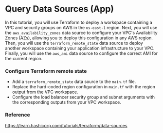 # Query Data Sources (App)
In this tutorial, you will use Terraform to deploy a workspace containing a VPC and security groups on AWS in the `us-east-1` region. Next, you will use the `aws_availability_zones` data source to configure your VPC's Availability Zones (AZs), allowing you to deploy this configuration in any AWS region. Then, you will use the `terraform_remote_state` data source to deploy another workspace containing your application infrastructure to your VPC. Finally, you will use the `aws_ami` data source to configure the correct AMI for the current region.

### Configure Terraform remote state
- Add a `terraform_remote_state` data source to the `main.tf` file.
- Replace the hard-coded region configuration in `main.tf` with the region output from the VPC workspace.
- Configure the load balancer security group and subnet arguments with the corresponding outputs from your VPC workspace.

### Reference
https://learn.hashicorp.com/tutorials/terraform/data-sources
